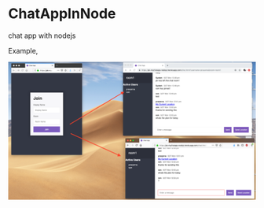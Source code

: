 # ChatAppInNode
chat app with nodejs



Example,

![chatapp_Screenshot](public/img/ScreenShotExample.png)
